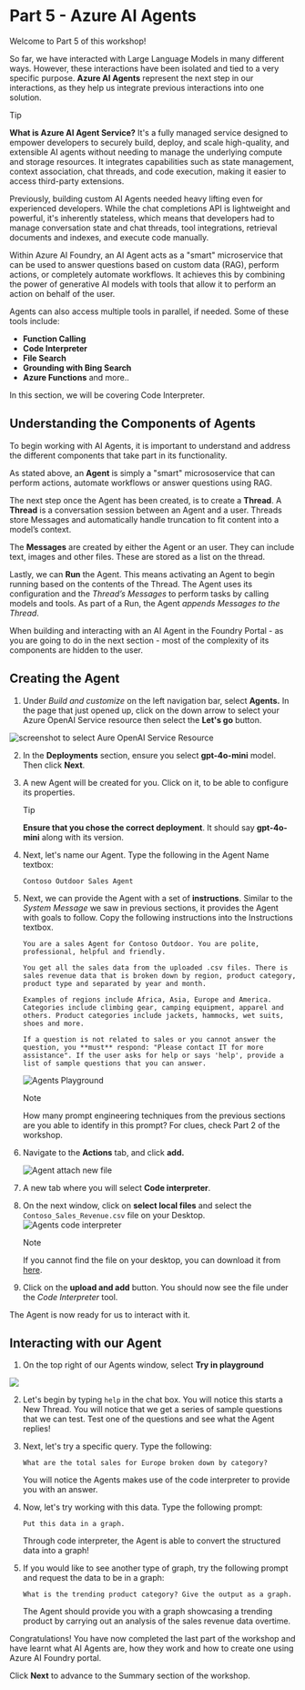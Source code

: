 # Part 5 - Azure AI Agents

Welcome to Part 5 of this workshop! 

So far, we have interacted with Large Language Models in many different ways. However, these interactions have been isolated and tied to a very specific purpose. **Azure AI Agents** represent the next step in our interactions, as they help us integrate previous interactions into one solution.


> [!TIP] 
> **What is Azure AI Agent Service?**  It's a fully managed service designed to empower developers to securely build, deploy, and scale high-quality, and extensible AI agents without needing to manage the underlying compute and storage resources. It integrates capabilities such as state management, context association, chat threads, and code execution, making it easier to access third-party extensions​.

Previously, building custom AI Agents needed heavy lifting even for experienced developers. While the chat completions API is lightweight and powerful, it's inherently stateless, which means that developers had to manage conversation state and chat threads, tool integrations, retrieval documents and indexes, and execute code manually.

Within Azure AI Foundry, an AI Agent acts as a "smart" microservice that can be used to answer questions based on custom data (RAG), perform actions, or completely automate workflows. It achieves this by combining the power of generative AI models with tools that allow it to perform an action on behalf of the user.

Agents can also access multiple tools in parallel, if needed. Some of these tools include:
- **Function Calling**
- **Code Interpreter**
- **File Search**
- **Grounding with Bing Search**
- **Azure Functions** and more..

In this section, we will be covering Code Interpreter.

## Understanding the Components of Agents

To begin working with AI Agents, it is important to understand and address the different components that take part in its functionality.

As stated above, an **Agent** is simply a "smart" micrososervice that can perform actions, automate workflows or answer questions using RAG.

The next step once the Agent has been created, is to create a **Thread**. A **Thread** is a conversation session between an Agent and a user. Threads store Messages and automatically handle truncation to fit content into a model’s context.

The **Messages** are created by either the Agent or an user. They can include text, images and other files. These are stored as a list on the thread.

Lastly, we can **Run** the Agent. This means activating an Agent to begin running based on the contents of the Thread. The Agent uses its configuration and the *Thread’s Messages* to perform tasks by calling models and tools. As part of a Run, the Agent *appends Messages to the Thread*.

When building and interacting with an AI Agent in the Foundry Portal - as you are going to do in the next section - most of the complexity of its components are hidden to the user.

## Creating the Agent

1. Under _Build and customize_ on the left navigation bar, select **Agents.** In the page that just opened up, click on the down arrow to select your Azure OpenAI Service resource then select the **Let's go** button.

![screenshot to select Aure OpenAI Service Resource](Images/agents-aoai-select.jpeg)

2. In the **Deployments** section, ensure you select **gpt-4o-mini** model. Then click **Next**.

3. A new Agent will be created for you. Click on it, to be able to configure its properties. 

    >[!TIP] 
    > **Ensure that you chose the correct deployment**. It should say **gpt-4o-mini** along with its version. 

4. Next, let's name our Agent. Type the following in the Agent Name textbox:

    ```Contoso Outdoor Sales Agent```

5. Next, we can provide the Agent with a set of **instructions**. Similar to the *System Message* we saw in previous sections, it provides the Agent with goals to follow. Copy the following instructions into the Instructions textbox.

    ``` 
    You are a sales Agent for Contoso Outdoor. You are polite, professional, helpful and friendly.

    You get all the sales data from the uploaded .csv files. There is sales revenue data that is broken down by region, product category, product type and separated by year and month.

    Examples of regions include Africa, Asia, Europe and America. Categories include climbing gear, camping equipment, apparel and others. Product categories include jackets, hammocks, wet suits, shoes and more. 

    If a question is not related to sales or you cannot answer the question, you **must** respond: "Please contact IT for more assistance". If the user asks for help or says 'help', provide a list of sample questions that you can answer.
    ```

    ![Agents Playground](./Images/agents-playground-update-details.jpeg)

    >[!NOTE]
    >How many prompt engineering techniques from the previous sections are you able to identify in this prompt? For clues, check Part 2 of the workshop.

4. Navigate to the **Actions** tab, and click **add.** 

    ![Agent attach new file](Images/agents-actions.jpeg)

5. A new tab where you will select **Code interpreter**.

6. On the next window, click on **select local files** and select the `Contoso_Sales_Revenue.csv` file on your Desktop.
    ![Agents code interpreter](Images/aifoundry-codeinterpreter-upload-file.jpeg)

    >[!NOTE]
    > If you cannot find the file on your desktop, you can download it from [here](https://github.com/microsoft/aitour-interact-with-llms/tree/main/lab/Skillable%20Workshop%20Instructions/assets).

7. Click on the **upload and add** button. You should now see the file under the *Code Interpreter* tool.

The Agent is now ready for us to interact with it.

## Interacting with our Agent

1. On the top right of our Agents window, select **Try in playground**

![](Images/agents-try-in-playground.jpeg)

2.  Let's begin by typing `help` in the chat box. You will notice this starts a New Thread. 
You will notice that we get a series of sample questions that we can test. Test one of the questions and see what the Agent replies!

2. Next, let's try a specific query. Type the following:

    ```What are the total sales for Europe broken down by category? ```

    You will notice the Agents makes use of the code interpreter to provide you with an answer.

3. Now, let's try working with this data. Type the following prompt:

    ```Put this data in a graph. ```

    Through code interpreter, the Agent is able to convert the structured data into a graph!

4. If you would like to see another type of graph, try the following prompt and request the data to be in a graph:

    ```What is the trending product category? Give the output as a graph. ```

    The Agent should provide you with a graph showcasing a trending product by carrying out an analysis of the sales revenue data overtime.

Congratulations! You have now completed the last part of the workshop and have learnt what AI Agents are, how they work and how to create one using Azure AI Foundry portal.

Click **Next** to advance to the Summary section of the workshop.